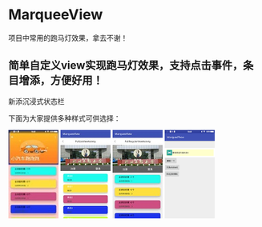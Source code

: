 # MarqueeView
项目中常用的跑马灯效果，拿去不谢！
## 简单自定义view实现跑马灯效果，支持点击事件，条目增添，方便好用！
新添沉浸式状态栏

下面为大家提供多种样式可供选择：

![](https://github.com/zhangshaopeng/MarqueeView/blob/master/app/screenshots/%E5%BE%AE%E4%BF%A1%E5%9B%BE%E7%89%87_20180525144344.jpg)
![](https://github.com/zhangshaopeng/MarqueeView/blob/master/app/screenshots/%E5%BE%AE%E4%BF%A1%E5%9B%BE%E7%89%87_20180525144348.jpg)
![](https://github.com/zhangshaopeng/MarqueeView/blob/master/app/screenshots/微信图片_20180525144356.jpg)
![](https://github.com/zhangshaopeng/MarqueeView/blob/master/app/screenshots/%E5%BE%AE%E4%BF%A1%E5%9B%BE%E7%89%87_20180525144415.png)
